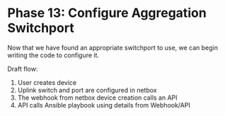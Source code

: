 # Phase 13: Configure Aggregation Switchport

Now that we have found an appropriate switchport to use, we can begin writing the code to configure it.

Draft flow:

1. User creates device
2. Uplink switch and port are configured in netbox
3. The webhook from netbox device creation calls an API
4. API calls Ansible playbook using details from Webhook/API
